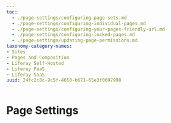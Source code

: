 ```yaml
---
toc:
  - ./page-settings/configuring-page-sets.md
  - ./page-settings/configuring-individual-pages.md
  - ./page-settings/configuring-your-pages-friendly-url.md
  - ./page-settings/configuring-locked-pages.md
  - ./page-settings/updating-page-permissions.md
taxonomy-category-names:
- Sites
- Pages and Composition
- Liferay Self-Hosted
- Liferay PaaS
- Liferay SaaS
uuid: 24fc2c8c-9c5f-4658-b671-65e3f0697998
---
```

# Page Settings


